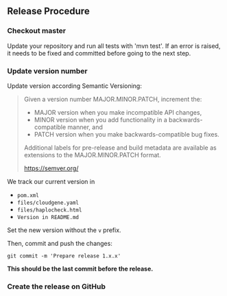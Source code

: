 ## Release Procedure ##

### Checkout master ###

Update your repository and run all tests with 'mvn test'. If an error is raised, it needs to be fixed and committed before going to the next step.

### Update version number

Update version according Semantic Versioning:

> Given a version number MAJOR.MINOR.PATCH, increment the:
>
> - MAJOR version when you make incompatible API changes,
> - MINOR version when you add functionality in a backwards-compatible manner, and
> - PATCH version when you make backwards-compatible bug fixes.
>
> Additional labels for pre-release and build metadata are available as extensions to the MAJOR.MINOR.PATCH format.
>
> https://semver.org/


We track our current version in
- `pom.xml`
- `files/cloudgene.yaml`
- `files/haplocheck.html`
- `Version in README.md`

Set the new version without the `v` prefix.

Then, commit and push the changes:

    git commit -m 'Prepare release 1.x.x'

**This should be the last commit before the release.**


### Create the release on GitHub
